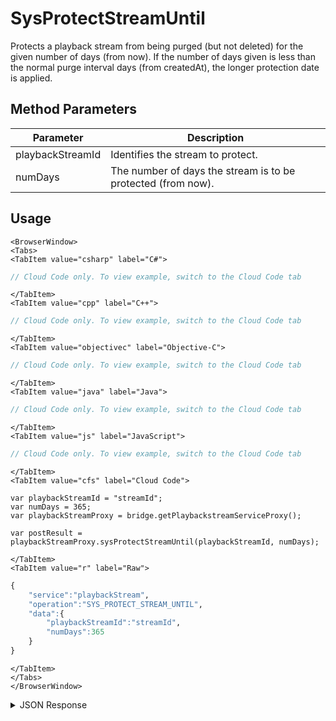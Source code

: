 # SysProtectStreamUntil

Protects a playback stream from being purged (but not deleted) for the given number of days (from now). If the number of days given is less than the normal purge interval days (from createdAt), the longer protection date is applied.

<PartialServop service_name="playbackStream" operation_name="SYS_PROTECT_STREAM_UNTIL" />

## Method Parameters

| Parameter        | Description                                                  |
| ---------------- | ------------------------------------------------------------ |
| playbackStreamId | Identifies the stream to protect.                            |
| numDays          | The number of days the stream is to be protected (from now). |

## Usage

```mdx-code-block
<BrowserWindow>
<Tabs>
<TabItem value="csharp" label="C#">
```

```csharp
// Cloud Code only. To view example, switch to the Cloud Code tab
```

```mdx-code-block
</TabItem>
<TabItem value="cpp" label="C++">
```

```cpp
// Cloud Code only. To view example, switch to the Cloud Code tab
```

```mdx-code-block
</TabItem>
<TabItem value="objectivec" label="Objective-C">
```

```objectivec
// Cloud Code only. To view example, switch to the Cloud Code tab
```

```mdx-code-block
</TabItem>
<TabItem value="java" label="Java">
```

```java
// Cloud Code only. To view example, switch to the Cloud Code tab
```

```mdx-code-block
</TabItem>
<TabItem value="js" label="JavaScript">
```

```javascript
// Cloud Code only. To view example, switch to the Cloud Code tab
```

```mdx-code-block
</TabItem>
<TabItem value="cfs" label="Cloud Code">
```

```cfscript
var playbackStreamId = "streamId";
var numDays = 365;
var playbackStreamProxy = bridge.getPlaybackstreamServiceProxy();

var postResult = playbackStreamProxy.sysProtectStreamUntil(playbackStreamId, numDays);
```

```mdx-code-block
</TabItem>
<TabItem value="r" label="Raw">
```

```r
{
    "service":"playbackStream",
    "operation":"SYS_PROTECT_STREAM_UNTIL",
    "data":{
        "playbackStreamId":"streamId",
        "numDays":365
    }
}
```

```mdx-code-block
</TabItem>
</Tabs>
</BrowserWindow>
```

<details>
<summary>JSON Response</summary>

```json
{
    "data": {
        "protectedUntil": "2025-10-15 19:46:20"
    },
    "status": 200
}
```

</details>
